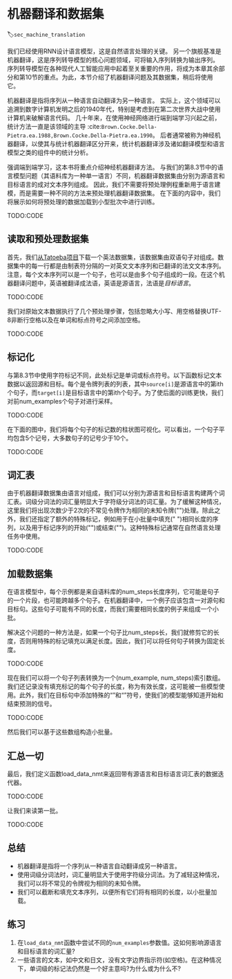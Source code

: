 

<!--
 * @version:
 * @Author:  StevenJokess https://github.com/StevenJokess
 * @Date: 2020-07-29 21:34:28
 * @LastEditors:  StevenJokess https://github.com/StevenJokess
 * @LastEditTime: 2020-10-21 17:14:37
 * @Description:MT, update
 * @TODO::
 * @Reference:http://preview.d2l.ai/d2l-en/master/chapter_recurrent-modern/machine-translation-and-dataset.html
 * https://github.com/d2l-ai/d2l-en/edit/master/chapter_recurrent-modern/machine-translation-and-dataset.md

-->

# 机器翻译和数据集
:label:`sec_machine_translation`

我们已经使用RNN设计语言模型，这是自然语言处理的关键。 另一个旗舰基准是机器翻译，这是序列转导模型的核心问题领域，可将输入序列转换为输出序列。 序列转导模型在各种现代人工智能应用中起着至关重要的作用，将成为本章其余部分和第10节的重点。为此，本节介绍了机器翻译问题及其数据集，稍后将使用它。

机器翻译是指将序列从一种语言自动翻译为另一种语言。 实际上，这个领域可以追溯到数字计算机发明之后的1940年代，特别是考虑到在第二次世界大战中使用计算机来破解语言代码。 几十年来，在使用神经网络进行端到端学习兴起之前，统计方法一直是该领域的主导 :cite:`Brown.Cocke.Della-Pietra.ea.1988,Brown.Cocke.Della-Pietra.ea.1990`。 后者通常被称为神经机器翻译，以使其与统计机器翻译区分开来，统计机器翻译涉及诸如翻译模型和语言模型之类的组件中的统计分析。

强调端到端学习，这本书将重点介绍神经机器翻译方法。 与我们的第8.3节中的语言模型问题（其语料库为一种单一语言）不同，机器翻译数据集由分别为源语言和目标语言的成对文本序列组成。 因此，我们不需要将预处理例程重新用于语言建模，而是需要一种不同的方法来预处理机器翻译数据集。 在下面的内容中，我们将展示如何将预处理的数据加载到小型批次中进行训练。

TODO:CODE

## 读取和预处理数据集

首先，我们[从Tatoeba项目](http://www.manythings.org/anki/)下载一个英法数据集，该数据集由双语句子对组成。数据集中的每一行都是由制表符分隔的一对英文文本序列和已翻译的法文文本序列。注意，每个文本序列可以是一个句子，也可以是由多个句子组成的一段。在这个机器翻译问题中，英语被翻译成法语，英语是源语言，法语是*目标语言*。

TODO:CODE

我们对原始文本数据执行了几个预处理步骤，包括忽略大小写、用空格替换UTF-8非断行空格以及在单词和标点符号之间添加空格。

TODO:CODE

## 标记化

与第8.3节中使用字符标记不同，此处标记是单词或标点符号。以下函数标记文本数据以返回源和目标。每个是令牌列表的列表，其中`source[i]`是源语言中的第ith个句子，而`target[i]`是目标语言中的第ith个句子。为了使后面的训练更快，我们对前num_examples个句子对进行采样。

TODO:CODE

在下面的图中，我们将每个句子的标记数的柱状图可视化。可以看出，一个句子平均包含5个记号，大多数句子的记号少于10个。

TODO:CODE

## 词汇表

由于机器翻译数据集由语言对组成，我们可以分别为源语言和目标语言构建两个词汇表。词级分词法的词汇量明显大于字符级分词法的词汇量。为了缓解这种情况，这里我们将出现次数少于2次的不常见令牌作为相同的未知令牌("<unk>")处理。除此之外，我们还指定了额外的特殊标记，例如用于在小批量中填充(" <pad> ")相同长度的序列，以及用于标记序列的开始("<bos>")或结束("<eos>")。这种特殊标记通常在自然语言处理任务中使用。

TODO:CODE

## 加载数据集

在语言模型中，每个示例都是来自语料库的num_steps长度序列，它可能是句子的一个片段，也可能跨越多个句子。在机器翻译中，一个例子应该包含一对源句和目标句。这些句子可能有不同的长度，而我们需要相同长度的例子来组成一个小批。

解决这个问题的一种方法是，如果一个句子比num_steps长，我们就修剪它的长度，否则用特殊的<pad>标记填充以满足长度。因此，我们可以将任何句子转换为固定长度。

TODO:CODE

现在我们可以将一个句子列表转换为一个(num_example, num_steps)索引数组。我们还记录没有填充标记的每个句子的长度，称为有效长度，这可能被一些模型使用。此外，我们在目标句中添加特殊的“<bos>”和“<eos>”符号，使我们的模型能够知道开始和结束预测的信号。

TODO:CODE

然后我们可以基于这些数组构造小批量。

## 汇总一切

最后，我们定义函数load_data_nmt来返回带有源语言和目标语言词汇表的数据迭代器。

TODO:CODE

让我们来读第一批。

TODO:CODE

## 总结

* 机器翻译是指将一个序列从一种语言自动翻译成另一种语言。
* 使用词级分词法时，词汇量明显大于使用字符级分词法。为了减轻这种情况，我们可以将不常见的令牌视为相同的未知令牌。
* 我们可以截断和填充文本序列，以便所有它们将有相同的长度，以小批量加载。

## 练习

1. 在`load_data_nmt`函数中尝试不同的`num_examples`参数值。这如何影响源语言和目标语言的词汇量?
1. 一些语言的文本，如中文和日文，没有文字边界指示符(如空格)。在这种情况下，单词级的标记法仍然是一个好主意吗?为什么或为什么不?
